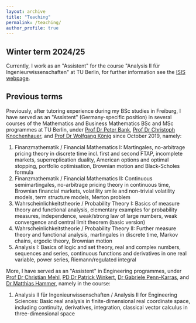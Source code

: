 ```yaml
---
layout: archive
title: "Teaching"
permalink: /teaching/
author_profile: true
---
```


## Winter term 2024/25

Currently, I work as an "Assistent" for the course "Analysis II für Ingenieurwissenschaften" at TU Berlin, for further information see the <a href="https://isis.tu-berlin.de/course/view.php?id=40227">ISIS webpage</a>. 

## Previous terms

Previously, after tutoring experience during my BSc studies in Freiburg, I have served as an "Assistent" (Germany-specific position) in several courses of the Mathematics and Business Mathematics BSc and MSc programmes at TU Berlin, under <a href="https://www3.math.tu-berlin.de/stoch/wp_bank/">Prof Dr Peter Bank</a>, <a href="https://stochasticcontrol.org/">Prof Dr Christoph Knochenhauer</a>, and <a href="https://www.wias-berlin.de/people/koenig/">Prof Dr Wolfgang König</a> since October 2019, namely:

1. Finanzmathematik / Financial Mathematics I: Martingales, no-arbitrage pricing theory in discrete time incl. first and second FTAP, incomplete markets, superreplication duality, American options and optimal stopping, portfolio optimisation, Brownian motion and Black-Scholes formula
2. Finanzmathematik / Financial Mathematics II: Continuous semimartingales, no-arbitrage pricing theory in continuous time, Brownian financial markets, volatility smile and non-trivial volatility models, term structure models, Merton problem
3. Wahrscheinlichkeitstheorie / Probability Theory I: Basics of measure theory and functional analysis, elementary examples for probability measures, independence, weak/strong law of large numbers, weak convergence and central limit theorem (basic version)
4. Wahrscheinlichkeitstheorie / Probability Theory II: Further measure theory and functional analysis, martingales in discrete time, Markov chains, ergodic theory, Brownian motion
5. Analysis I: Basics of logic and set theory, real and complex numbers, sequences and series, continuous functions and derivatives in one real variable, power series, Riemann/regulated integral

More, I have served as an "Assistent" in Engineering programmes, under <a href="https://www3.math.tu-berlin.de/stoch/wp_bank/">Prof Dr Christian Mehl</a>, <a href="https://www3.math.tu-berlin.de/stoch/wp_bank/">PD Dr Patrick Winkert</a>, <a href="https://www3.math.tu-berlin.de/stoch/wp_bank/">Dr Gabriele Penn-Karras</a>, and <a href="https://www3.math.tu-berlin.de/stoch/wp_bank/">Dr Matthias Hammer</a>, namely in the course:

1. Analysis II für Ingenieurwissenschaften / Analysis II for Engineering Sciences: Basic real analysis in finite-dimensional real coordinate space, including continuity, derivatives, integration, classical vector calculus in three-dimensional space

<!-- ## What is an "Assistent"?

"Assistent" (German) = person in charge of:

* structuring, preparing and conducting a course (called “Übung”), that both a) accompanies the main lecture by providing supplementary contents, in the form of propositions and examples, and b) serves as an exercise class (2) creating exercises including solutions and further remarks for tutorials (called “Tutorium”)
* conducting tutorials
* creating homework tasks including solutions (weekly)
* correcting homework submissions (weekly)
* creating examination tasks including solutions (twice per term)
* pre-correcting examination submissions (twice per term)
* assisting in oral examinations
* administration (website, IT, examinations, rooms)
* managing the communication between lecturer and tutors

Not all of these points may apply for all courses. There are course with both Übung and Tutorium, there are courses with only one of it. Some courses have oral, others written examinations.

SWS = Semesterwochenstunden = cum tempore hours of courses to be taught per term -->
